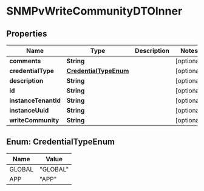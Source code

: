 
# SNMPvWriteCommunityDTOInner

## Properties
Name | Type | Description | Notes
------------ | ------------- | ------------- | -------------
**comments** | **String** |  |  [optional]
**credentialType** | [**CredentialTypeEnum**](#CredentialTypeEnum) |  |  [optional]
**description** | **String** |  |  [optional]
**id** | **String** |  |  [optional]
**instanceTenantId** | **String** |  |  [optional]
**instanceUuid** | **String** |  |  [optional]
**writeCommunity** | **String** |  |  [optional]


<a name="CredentialTypeEnum"></a>
## Enum: CredentialTypeEnum
Name | Value
---- | -----
GLOBAL | &quot;GLOBAL&quot;
APP | &quot;APP&quot;



